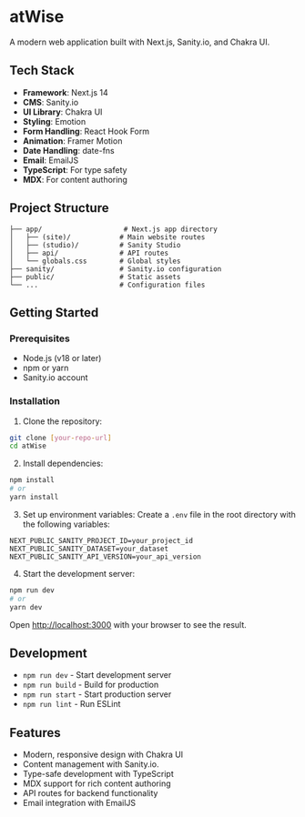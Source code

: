 # atWise

A modern web application built with Next.js, Sanity.io, and Chakra UI.

## Tech Stack

- **Framework**: Next.js 14
- **CMS**: Sanity.io
- **UI Library**: Chakra UI
- **Styling**: Emotion
- **Form Handling**: React Hook Form
- **Animation**: Framer Motion
- **Date Handling**: date-fns
- **Email**: EmailJS
- **TypeScript**: For type safety
- **MDX**: For content authoring

## Project Structure

```
├── app/                    # Next.js app directory
│   ├── (site)/            # Main website routes
│   ├── (studio)/          # Sanity Studio
│   ├── api/               # API routes
│   └── globals.css        # Global styles
├── sanity/                # Sanity.io configuration
├── public/                # Static assets
└── ...                    # Configuration files
```

## Getting Started

### Prerequisites

- Node.js (v18 or later)
- npm or yarn
- Sanity.io account

### Installation

1. Clone the repository:
```bash
git clone [your-repo-url]
cd atWise
```

2. Install dependencies:
```bash
npm install
# or
yarn install
```

3. Set up environment variables:
Create a `.env` file in the root directory with the following variables:
```
NEXT_PUBLIC_SANITY_PROJECT_ID=your_project_id
NEXT_PUBLIC_SANITY_DATASET=your_dataset
NEXT_PUBLIC_SANITY_API_VERSION=your_api_version
```

4. Start the development server:
```bash
npm run dev
# or
yarn dev
```

Open [http://localhost:3000](http://localhost:3000) with your browser to see the result.

## Development

- `npm run dev` - Start development server
- `npm run build` - Build for production
- `npm run start` - Start production server
- `npm run lint` - Run ESLint

## Features

- Modern, responsive design with Chakra UI
- Content management with Sanity.io.
- Type-safe development with TypeScript
- MDX support for rich content authoring
- API routes for backend functionality
- Email integration with EmailJS

